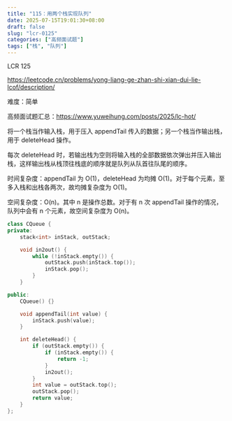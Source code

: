 ```yaml
---
title: "115：用两个栈实现队列"
date: 2025-07-15T19:01:30+08:00
draft: false
slug: "lcr-0125"
categories: ["高频面试题"]
tags: ["栈", "队列"]
---
```


LCR 125

https://leetcode.cn/problems/yong-liang-ge-zhan-shi-xian-dui-lie-lcof/description/

难度：简单

高频面试题汇总：https://www.yuweihung.com/posts/2025/lc-hot/

将一个栈当作输入栈，用于压入 appendTail 传入的数据；另一个栈当作输出栈，用于 deleteHead 操作。

每次 deleteHead 时，若输出栈为空则将输入栈的全部数据依次弹出并压入输出栈，这样输出栈从栈顶往栈底的顺序就是队列从队首往队尾的顺序。

时间复杂度：appendTail 为 O(1)，deleteHead 为均摊 O(1)。对于每个元素，至多入栈和出栈各两次，故均摊复杂度为 O(1)。

空间复杂度：O(n)。其中 n 是操作总数。对于有 n 次 appendTail 操作的情况，队列中会有 n 个元素，故空间复杂度为 O(n)。

<!--more-->

```cpp
class CQueue {
private:
    stack<int> inStack, outStack;

    void in2out() {
        while (!inStack.empty()) {
            outStack.push(inStack.top());
            inStack.pop();
        }
    }

public:
    CQueue() {}

    void appendTail(int value) {
        inStack.push(value);
    }

    int deleteHead() {
        if (outStack.empty()) {
            if (inStack.empty()) {
                return -1;
            }
            in2out();
        }
        int value = outStack.top();
        outStack.pop();
        return value;
    }
};
```
